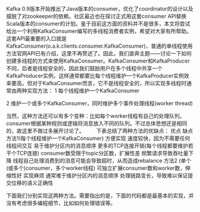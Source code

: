 Kafka 0.9版本开始推出了Java版本的consumer，优化了coordinator的设计以及摆脱了对zookeeper的依赖。社区最近也在探讨正式用这套consumer API替换Scala版本的consumer的计划。鉴于目前这方面的资料并不是很多，本文将尝试给出一个利用KafkaConsumer编写的多线程消费者实例，希望对大家有所帮助。
    这套API最重要的入口就是KafkaConsumer(o.a.k.clients.consumer.KafkaConsumer)，普通的单线程使用方法官网API已有介绍，这里不再赘述了。因此，我们直奔主题——讨论一下如何创建多线程的方式来使用KafkaConsumer。KafkaConsumer和KafkaProducer不同，后者是线程安全的，因此我们鼓励用户在多个线程中共享一个KafkaProducer实例，这样通常都要比每个线程维护一个KafkaProducer实例效率要高。但对于KafkaConsumer而言，它不是线程安全的，所以实现多线程时通常由两种实现方法：
1 每个线程维护一个KafkaConsumer

2  维护一个或多个KafkaConsumer，同时维护多个事件处理线程(worker thread)

当然，这种方法还可以有多个变种：比如每个worker线程有自己的处理队列。consumer根据某种规则或逻辑将消息放入不同的队列。不过总体思想还是相同的，故这里不做过多展开讨论了。
　　下表总结了两种方法的优缺点： 
 	优点	缺点
方法1(每个线程维护一个KafkaConsumer)	方便实现
速度较快，因为不需要任何线程间交互
易于维护分区内的消息顺序	更多的TCP连接开销(每个线程都要维护若干个TCP连接)
consumer数受限于topic分区数，扩展性差
频繁请求导致吞吐量下降
线程自己处理消费到的消息可能会导致超时，从而造成rebalance
方法2 (单个(或多个)consumer，多个worker线程)	可独立扩展consumer数和worker数，伸缩性好	
实现麻烦
通常难于维护分区内的消息顺序
处理链路变长，导致难以保证提交位移的语义正确性 
 
下面我们分别实现这两种方法。需要指出的是，下面的代码都是最基本的实现，并没有考虑很多编程细节，比如如何处理错误等。
